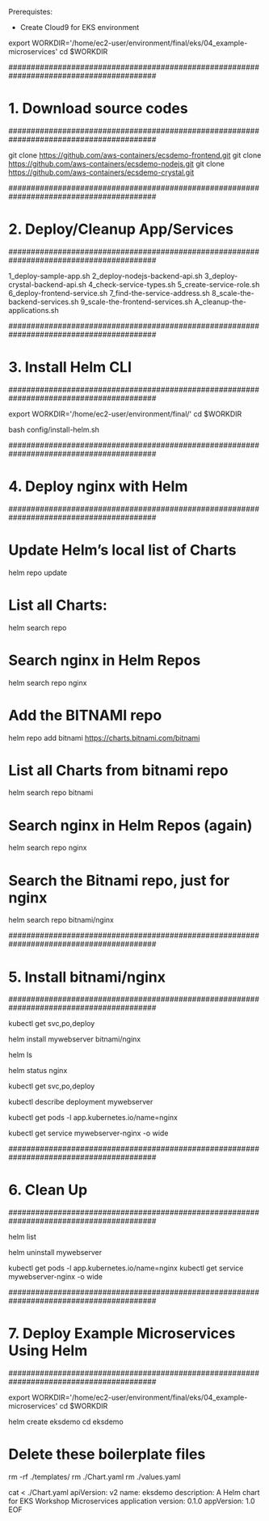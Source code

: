 Prerequistes:
- Create Cloud9 for EKS environment

export WORKDIR='/home/ec2-user/environment/final/eks/04_example-microservices'
cd $WORKDIR


#########################################################################################
# 1. Download source codes
#########################################################################################

git clone https://github.com/aws-containers/ecsdemo-frontend.git
git clone https://github.com/aws-containers/ecsdemo-nodejs.git
git clone https://github.com/aws-containers/ecsdemo-crystal.git


#########################################################################################
# 2. Deploy/Cleanup App/Services
#########################################################################################

1_deploy-sample-app.sh
2_deploy-nodejs-backend-api.sh
3_deploy-crystal-backend-api.sh
4_check-service-types.sh
5_create-service-role.sh
6_deploy-frontend-service.sh
7_find-the-service-address.sh
8_scale-the-backend-services.sh
9_scale-the-frontend-services.sh
A_cleanup-the-applications.sh


#########################################################################################
# 3. Install Helm CLI
#########################################################################################

export WORKDIR='/home/ec2-user/environment/final/'
cd $WORKDIR

bash config/install-helm.sh


#########################################################################################
# 4. Deploy nginx with Helm
#########################################################################################

# Update Helm’s local list of Charts
helm repo update

# List all Charts:
helm search repo

# Search nginx in Helm Repos
helm search repo nginx

# Add the BITNAMI repo
helm repo add bitnami https://charts.bitnami.com/bitnami

# List all Charts from bitnami repo
helm search repo bitnami

# Search nginx in Helm Repos (again)
helm search repo nginx

# Search the Bitnami repo, just for nginx
helm search repo bitnami/nginx



#########################################################################################
# 5. Install bitnami/nginx
#########################################################################################

kubectl get svc,po,deploy

helm install mywebserver bitnami/nginx

helm ls 

helm status nginx

kubectl get svc,po,deploy

kubectl describe deployment mywebserver

kubectl get pods -l app.kubernetes.io/name=nginx

kubectl get service mywebserver-nginx -o wide



#########################################################################################
# 6. Clean Up
#########################################################################################


helm list

helm uninstall mywebserver

kubectl get pods -l app.kubernetes.io/name=nginx
kubectl get service mywebserver-nginx -o wide


#########################################################################################
# 7. Deploy Example Microservices Using Helm
#########################################################################################

export WORKDIR='/home/ec2-user/environment/final/eks/04_example-microservices'
cd $WORKDIR

helm create eksdemo
cd eksdemo

# Delete these boilerplate files
rm -rf ./templates/
rm ./Chart.yaml
rm ./values.yaml

cat <<EOF > ./Chart.yaml
apiVersion: v2
name: eksdemo
description: A Helm chart for EKS Workshop Microservices application
version: 0.1.0
appVersion: 1.0
EOF